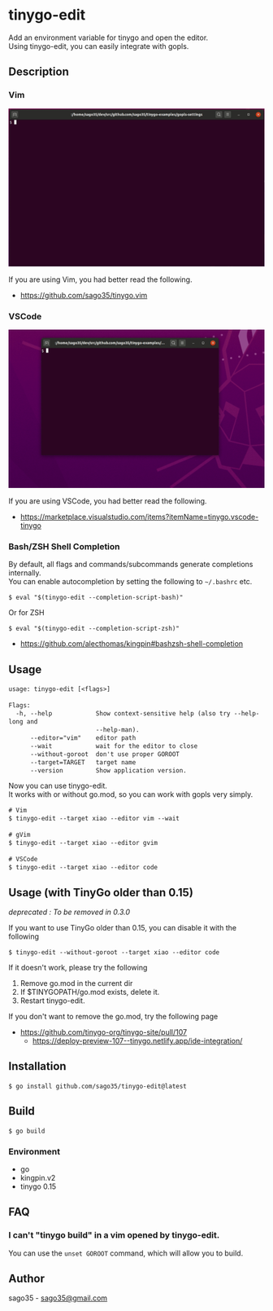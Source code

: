 # tinygo-edit

Add an environment variable for tinygo and open the editor.  
Using tinygo-edit, you can easily integrate with gopls.  

## Description

### Vim

![tinygo-edit-with-vim](tinygo-edit-with-vim.gif)

If you are using Vim, you had better read the following.

* https://github.com/sago35/tinygo.vim

### VSCode

![tinygo-edit-with-code](tinygo-edit-with-code.gif)

If you are using VSCode, you had better read the following.

* https://marketplace.visualstudio.com/items?itemName=tinygo.vscode-tinygo

### Bash/ZSH Shell Completion

By default, all flags and commands/subcommands generate completions internally.  
You can enable autocompletion by setting the following to `~/.bashrc` etc.  

```
$ eval "$(tinygo-edit --completion-script-bash)"
```

Or for ZSH

```
$ eval "$(tinygo-edit --completion-script-zsh)"
```

* https://github.com/alecthomas/kingpin#bashzsh-shell-completion

## Usage

```
usage: tinygo-edit [<flags>]

Flags:
  -h, --help            Show context-sensitive help (also try --help-long and
                        --help-man).
      --editor="vim"    editor path
      --wait            wait for the editor to close
      --without-goroot  don't use proper GOROOT
      --target=TARGET   target name
      --version         Show application version.
```

Now you can use tinygo-edit.  
It works with or without go.mod, so you can work with gopls very simply.  

```
# Vim
$ tinygo-edit --target xiao --editor vim --wait

# gVim
$ tinygo-edit --target xiao --editor gvim

# VSCode
$ tinygo-edit --target xiao --editor code
```

## Usage (with TinyGo older than 0.15)

*deprecated : To be removed in 0.3.0*

If you want to use TinyGo older than 0.15, you can disable it with the following  

```
$ tinygo-edit --without-goroot --target xiao --editor code
```

If it doesn't work, please try the following  

1. Remove go.mod in the current dir
2. If $TINYGOPATH/go.mod exists, delete it.
3. Restart tinygo-edit.

If you don't want to remove the go.mod, try the following page  

* https://github.com/tinygo-org/tinygo-site/pull/107
  * https://deploy-preview-107--tinygo.netlify.app/ide-integration/

## Installation

```
$ go install github.com/sago35/tinygo-edit@latest
```

## Build

```
$ go build
```

### Environment

* go
* kingpin.v2
* tinygo 0.15

## FAQ

### I can't "tinygo build" in a vim opened by tinygo-edit.

You can use the `unset GOROOT` command, which will allow you to build.

## Author

sago35 - <sago35@gmail.com>
